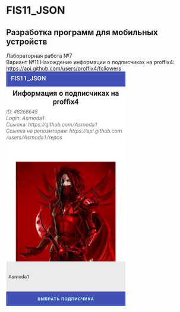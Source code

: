 # FIS11_JSON
## Разработка программ для мобильных устройств  
  
Лабораторная работа №7  
Вариант №11
Нахождение информации о подписчиках на proffix4:  
https://api.github.com/users/proffix4/followers
![1](Интерфейс.png)